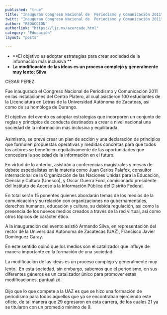 ```yaml
---
published: "true"
title: "Inauguran Congreso Nacional de  Periodismo y Comunicación 2011"
twitt: "Inauguran Congreso Nacional de  Periodismo y Comunicación 2011"
author: "REDACCION"
authorlink: "https://ljz.mx/acercade.html"
category: "Educación"
layout: "posts"

---
```


*   **El objetivo es adoptar estrategias para crear sociedad de la información más inclusiva **
*   **La modificación de las ideas es un proceso complejo y generalmente muy lento: Silva**


  CESAR PEREZ



  Fue inaugurado el Congreso Nacional de Periodismo y Comunicación 2011 en las instalaciones del Centro Platero, al cual asistieron 100 estudiantes de la Licenciatura en Letras de la Universidad Autónoma de Zacateas, así como de su homóloga de Durango.



  El objetivo del evento es adoptar estrategias que incorporen un conjunto de reglas y principios de conducta destinados a crear a nivel nacional una sociedad de la información más inclusiva y equilibrada.



  Asimismo, se prevé crear un plan de acción y una declaración de principios que formulen propuestas operativas y medidas concretas para que todos los actores se beneficien equitativamente de las oportunidades que concederá la sociedad de la información en el futuro.



  En virtud de lo anterior, asistirán a conferencias magistrales y mesas de debate especialistas en la materia como Juan Carlos Palafox, consultor internacional de la Organización de las Naciones Unidas para la Educación, Ciencia y Cultura (Unesco), y Oscar Guerra Ford, comisionado presidente del Instituto de Acceso a la Información Pública del Distrito Federal.



  En total serán 15 ponentes quienes abordarán temas de los medios de la comunicación y su relación con organizaciones no gubernamentales, derechos humanos, educación y cultura, su debida regulación, así como la presencia de los nuevos medios creados a través de la red virtual, así como otros tópicos de carácter ético.



  A la inauguración del evento asistió Armando Silva, en representación del rector de la Universidad Autónoma de Zacatecas (UAZ), Francisco Javier Domínguez Garay.



  En este sentido opinó que los medios son el catalizador que influye de manera importante en la formación de una sociedad.



  La modificación de las ideas es un proceso complejo y generalmente muy lento.  En esta sociedad, sin embargo, sabemos que el periodismo, en sus diferentes géneros es un catalizador único para promover estas modificaciones, puntualizó.



  Dijo que lo que compete a la UAZ es que se hizo una formación de periodismo para todos aquellos que ya se encontraban ejerciendo este oficio, de tal manera que 29 egresaron en esta carrera, de los cuales 21 ya se titularon con un promedio mínimo de 9.



   

